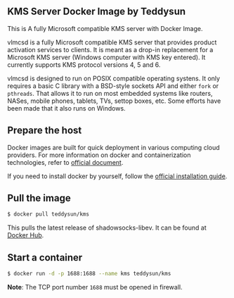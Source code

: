 ## KMS Server Docker Image by Teddysun

This is A fully Microsoft compatible KMS server with Docker Image.

vlmcsd is a fully Microsoft compatible KMS server that provides product activation services to clients. It is meant as a drop-in replacement for a Microsoft KMS server (Windows computer with KMS key entered). It currently supports KMS protocol versions 4, 5 and 6.

vlmcsd is designed to run on POSIX compatible operating systens. It only requires a basic C library with a BSD-style sockets API and either `fork` or `pthreads`. That allows it to run on most embedded systems like routers, NASes, mobile phones, tablets, TVs, settop boxes, etc. Some efforts have been made that it also runs on Windows.

## Prepare the host

Docker images are built for quick deployment in various computing cloud providers.
For more information on docker and containerization technologies, refer to [official document][1].

If you need to install docker by yourself, follow the [official installation guide][2].

## Pull the image

```bash
$ docker pull teddysun/kms
```

This pulls the latest release of shadowsocks-libev.
It can be found at [Docker Hub][3].

## Start a container

```bash
$ docker run -d -p 1688:1688 --name kms teddysun/kms
```

**Note**: The TCP port number `1688` must be opened in firewall.

[1]: https://docs.docker.com/
[2]: https://docs.docker.com/install/
[3]: https://hub.docker.com/r/teddysun/kms/
